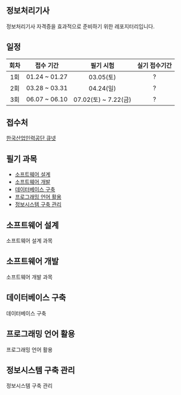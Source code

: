 ## 정보처리기사
정보처리기사 자격증을 효과적으로 준비하기 위한 레포지터리입니다.

## 일정
| 회차 | 접수 기간 | 필기 시험 | 실기 접수기간 |
|:---:|:----:|:----:|:----:|
| 1회 | 01.24 ~ 01.27 | 03.05(토) | ? |
| 2회 | 03.28 ~ 03.31 | 04.24(일) | ? |
| 3회 | 06.07 ~ 06.10 | 07.02(토) ~ 7.22(금) | ? |

## 접수처
[한국산업인력공단 큐넷](https://www.q-net.or.kr/man001.do?imYn=Y&gSite=Q)

## 필기 과목
- [소프트웨어 설계](#소프트웨어-설계)
- [소프트웨어 개발](#소프트웨어-개발)
- [데이터베이스 구축](#데이터베이스-구축)
- [프로그래밍 언어 활용](#프로그래밍-언어-활용)
- [정보시스템 구축 관리](#정보시스템-구축-관리)

## 소프트웨어 설계
소프트웨어 설계 과목

## 소프트웨어 개발
소프트웨어 개발 과목

## 데이터베이스 구축
데이터베이스 구축

## 프로그래밍 언어 활용
프로그래밍 언어 활용

## 정보시스템 구축 관리
정보시스템 구축 관리


